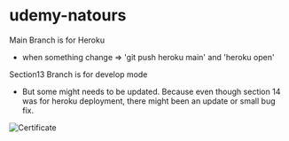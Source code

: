 # udemy-natours
Main Branch is for Heroku 
 - when something change => 'git push heroku main' and 'heroku open'

Section13 Branch is for develop mode
  - But some might needs to be updated. Because even though section 14 was for heroku deployment, there might been an update or small bug fix.

![Certificate](https://github.com/YoonJunHyeok/udemy-natours/assets/88926099/19192268-d4d0-4055-ab36-72170aab9d28)
